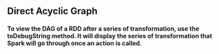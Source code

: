 ## Direct Acyclic Graph

#### To view the DAG of a RDD after a series of transformation, use the **toDebugString** method. It will display the series of transformation that Spark will go through once an action is called. <Read from bottom up>

